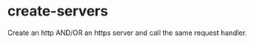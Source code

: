 create-servers
==============

Create an http AND/OR an https server and call the same request handler.
